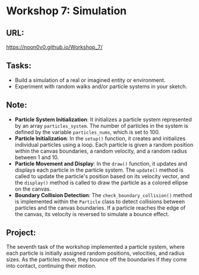 # Workshop 7: Simulation

## URL:
https://noon0v0.github.io/Workshop_7/


## Tasks:

- Build a simulation of a real or imagined entity or environment.
- Experiment with random walks and/or particle systems in your sketch.

## Note:

- **Particle System Initialization**: It initializes a particle system represented by an array `particles_system`. The number of particles in the system is defined by the variable `particles_nums`, which is set to 100.
- **Particle Initialization**: In the `setup()` function, it creates and initializes individual particles using a loop. Each particle is given a random position within the canvas boundaries, a random velocity, and a random radius between 1 and 10.
- **Particle Movement and Display**: In the `draw()` function, it updates and displays each particle in the particle system. The `update()` method is called to update the particle's position based on its velocity vector, and the `display()` method is called to draw the particle as a colored ellipse on the canvas.
- **Boundary Collision Detection**: The `check_boundary_collision()` method is implemented within the `Particle` class to detect collisions between particles and the canvas boundaries. If a particle reaches the edge of the canvas, its velocity is reversed to simulate a bounce effect.

## Project:

The seventh task of the workshop implemented a particle system, where each particle is initially assigned random positions, velocities, and radius sizes. As the particles move, they bounce off the boundaries if they come into contact, continuing their motion.
